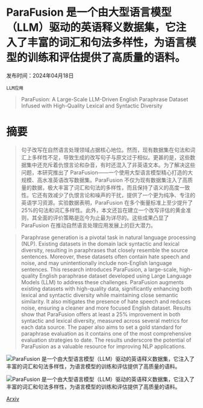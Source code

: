# ParaFusion 是一个由大型语言模型（LLM）驱动的英语释义数据集，它注入了丰富的词汇和句法多样性，为语言模型的训练和评估提供了高质量的语料。

发布时间：2024年04月18日

`LLM应用`

> ParaFusion: A Large-Scale LLM-Driven English Paraphrase Dataset Infused with High-Quality Lexical and Syntactic Diversity

# 摘要

> 句子改写在自然语言处理领域占据核心地位。然而，现有数据集在句法和词汇上多样性不足，导致生成的改写句子与原文过于相似。更甚的是，这些数据集中还充斥着仇恨言论和杂音，有时还混入了非英语文本。为了解决这些问题，本研究推出了 ParaFusion——一个使用大型语言模型精心打造的大规模、高水准英语改写数据集。ParaFusion 不仅为现有数据集注入了高质量的数据，极大丰富了词汇和句法的多样性，而且保持了语义的高度一致性。它还有效减少了仇恨言论和噪声的干扰，提供了一个更为纯净、专注的英语学习资源。实验数据表明，ParaFusion 在多个衡量标准上至少提升了25%的句法和词汇多样性。此外，本文还旨在建立一个改写评估的黄金准则，其全面的评价策略是迄今为止最为详尽的。这些成果凸显了 ParaFusion 在推动自然语言处理应用发展上的巨大潜力。

> Paraphrase generation is a pivotal task in natural language processing (NLP). Existing datasets in the domain lack syntactic and lexical diversity, resulting in paraphrases that closely resemble the source sentences. Moreover, these datasets often contain hate speech and noise, and may unintentionally include non-English language sentences. This research introduces ParaFusion, a large-scale, high-quality English paraphrase dataset developed using Large Language Models (LLM) to address these challenges. ParaFusion augments existing datasets with high-quality data, significantly enhancing both lexical and syntactic diversity while maintaining close semantic similarity. It also mitigates the presence of hate speech and reduces noise, ensuring a cleaner and more focused English dataset. Results show that ParaFusion offers at least a 25% improvement in both syntactic and lexical diversity, measured across several metrics for each data source. The paper also aims to set a gold standard for paraphrase evaluation as it contains one of the most comprehensive evaluation strategies to date. The results underscore the potential of ParaFusion as a valuable resource for improving NLP applications.

![ParaFusion 是一个由大型语言模型（LLM）驱动的英语释义数据集，它注入了丰富的词汇和句法多样性，为语言模型的训练和评估提供了高质量的语料。](../../../paper_images/2404.12010/HighLevel_Diagram.jpeg)

![ParaFusion 是一个由大型语言模型（LLM）驱动的英语释义数据集，它注入了丰富的词汇和句法多样性，为语言模型的训练和评估提供了高质量的语料。](../../../paper_images/2404.12010/annotation_instructions.jpg)

[Arxiv](https://arxiv.org/abs/2404.12010)